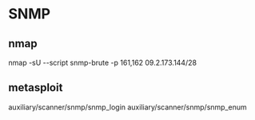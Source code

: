 # SNMP

## nmap
nmap -sU --script snmp-brute -p 161,162 09.2.173.144/28

## metasploit
auxiliary/scanner/snmp/snmp_login
auxiliary/scanner/snmp/snmp_enum


